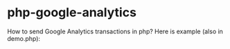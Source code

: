 # php-google-analytics

How to send Google Analytics transactions in php?
Here is example (also in demo.php):


